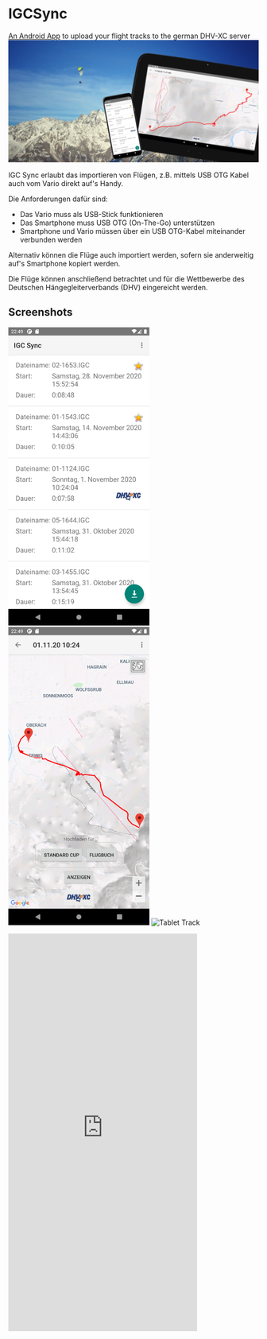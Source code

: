# IGCSync
[An Android App](https://play.google.com/store/apps/details?id=de.romankreisel.igcsync) to upload your flight tracks to the german DHV-XC server
![Intro](https://raw.githubusercontent.com/RomanKreisel/IGCSync/main/PlayStore/Vorstellungsbild.png "Intro")

IGC Sync erlaubt das importieren von Flügen, z.B. mittels USB OTG Kabel auch vom Vario direkt auf's Handy.

Die Anforderungen dafür sind:
- Das Vario muss als USB-Stick funktionieren
- Das Smartphone muss USB OTG (On-The-Go) unterstützen
- Smartphone und Vario müssen über ein USB OTG-Kabel miteinander verbunden werden

Alternativ können die Flüge auch importiert werden, sofern sie anderweitig auf's Smartphone kopiert werden.

Die Flüge können anschließend betrachtet und für die Wettbewerbe des Deutschen Hängegleiterverbands (DHV) eingereicht werden.

## Screenshots
<img src="https://raw.githubusercontent.com/RomanKreisel/IGCSync/main/PlayStore/ScreenshotsSmartphone/Screenshot_20201227_224918.png" alt="Smartphone Tracklist" height="600"/> <img src="https://raw.githubusercontent.com/RomanKreisel/IGCSync/main/PlayStore/ScreenshotsSmartphone/Screenshot_20201227_224923.png" alt="Smartphone Tracklist" height="600"/> <img src="https://raw.githubusercontent.com/RomanKreisel/IGCSync/main/PlayStore/ScreenshotsTablet/Screenshot_20201227_225134.png" alt="Tablet Track" height="600"/>

<iframe width="380" height="800" src="https://www.youtube-nocookie.com/embed/DsxOZnudhiY" frameborder="0" allow="accelerometer; clipboard-write; encrypted-media; gyroscope; picture-in-picture" allowfullscreen></iframe>
